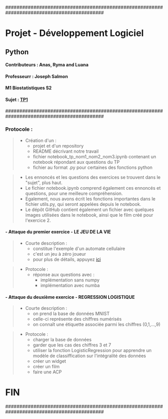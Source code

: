 ###########################################################################################
#                                                 Projet - Développement Logiciel
##                                                             Python
 

#### Contributeurs : Anas, Ryma and Luana 
#### Professeurr : Joseph Salmon
#### M1 Biostatistiques S2


#### Sujet : [TP1](http://josephsalmon.eu/enseignement/Montpellier/HMMA238/TPnote.pdf)


###########################################################################################

###  Protocole : 

> - Création d'un : 
>    - projet et d'un repository 
>    - README décrivant notre travail
>    - fichier notebook_tp_nom1_nom2_nom3.ipynb contenant un notebook répondant aux questions du TP
>    - fichier au format .py pour certaines des fonctions python 
    
> - Les ennoncés et les questions des exercices se trouvent dans le "sujet", plus haut.
> - Le fichier notebook.ipynb comprend également ces ennoncés et questions, pour une meilleure compréhension.
> - Egalement, nous avons écrit les fonctions importantes dans le fichier utils.py, qui seront appelées depuis le notebook.
> - Le dépôt GitHub contient également un fichier avec quelques images utilisées dans le notebook, ainsi que le film créé pour l'exercice 2.


#### - Attaque du premier exercice - LE JEU DE LA VIE

> - Courte description : 
>      - constitue l'exemple d'un automate cellulaire
>      - c'est un jeu à zéro joueur
>      - pour plus de détails, appuyez [ici](https://fr.wikipedia.org/wiki/Jeu_de_la_vie)

> - Protocole : 
>      - réponse aux questions avec : 
>         - implémentation sans numpy
>         - implémentation avec numba

#### - Attaque du deuxième exercice - REGRESSION LOGISTIQUE

> - Courte description : 
>      - on prend la base de données MNIST
>      - celle-ci représente des chiffres numérisés
>      - on connaît une étiquette associée parmi les chiffres (0,1,...,9)

> - Protocole : 
>      - charger la base de données
>      - garder que les cas des chiffres 3 et 7
>      - utiliser la fonction LogisticRegression pour apprendre un modèle de classiffication sur l'intégralité des données
>      - créer un widget
>      - créer un film
>      - faire une ACP









#  FIN  
###########################################################################################
